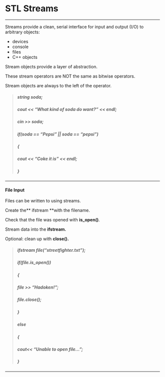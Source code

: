 # STL Streams

---

Streams provide a clean, serial interface for input and output \(I/O\) to arbitrary objects:

* devices
* console
* files
* C++ objects

Stream objects provide a layer of abstraction.

These stream operators are NOT the same as bitwise operators.

Stream objects are always to the left of the operator.

> ##### string soda;
>
> ##### cout &lt;&lt; “What kind of soda do want?” &lt;&lt; endl;
>
> ##### cin &gt;&gt; soda;
>
> ##### if\(soda == “Pepsi” \|\| soda == “pepsi”\)
>
> ##### {
>
> ##### cout &lt;&lt; “Coke it is” &lt;&lt; endl;
>
> ##### }

---

#### File Input

Files can be written to using streams.

Create the** ifstream **with the filename.

Check that the file was opened with **is\_open\(\)**.

Stream data into the **ifstream.**

Optional: clean up with **close\(\).**

> ##### ifstream file\(“streetfighter.txt”\);
>
> ##### if\(file.is\_open\(\)\) 
>
> ##### {
>
> ##### file &gt;&gt; “Hadoken!”;
>
> ##### file.close\(\);
>
> ##### } 
>
> ##### else 
>
> ##### {
>
> ##### cout&lt;&lt; “Unable to open file…”;
>
> ##### }

---

